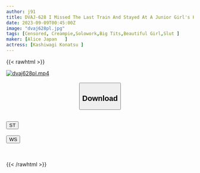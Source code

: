 ```yaml
---
author: j91
title: DVAJ-628 I Missed The Last Train And Stayed At A Junior Girl's House, In A Very Small One Room... I Couldn't Suppress My Muramura By Sleeping Together On A Single Bed Without A Bra, And I Fucked Many Times Until Dawn Konatsu Kashiwagi
date: 2023-09-09T00:45:00Z
image: "dvaj628pl.jpg"
tags: [Censored, Creampie,Solowork,Big Tits,Beautiful Girl,Slut	]
maker: [Alice Japan   ]
actress: [Kashiwagi Konatsu ]
---
```



{{< rawhtml >}}

<div class="video" data-videoid="r41XzyvWoOIY2A">
    <a href="javascript:;">
        <img src="https://my.j91.asia/posts/dvaj628pl/dvaj628pl.jpg" width="WIDTH" height="HEIGHT" alt="dvaj628pl.mp4" loading="lazy">
    </a>
</div>

<script type="text/javascript" src="https://j91.asia/asset/on-demand-st.js"></script>

<br>
  <link rel="stylesheet" href="https://j91.asia/asset/bs5.css">
  
  <center>
  <button class="btn btn-primary" type="button" data-bs-toggle="collapse" data-bs-target=".multi-collapse" aria-expanded="false" aria-controls="multiCollapseExample1 multiCollapseExample2"><h2>Download</h2></button></center>
</p>
<div class="row">
  <div class="col">
    <div class="collapse multi-collapse" id="multiCollapseExample1">
      <div class="card card-body">
	      	      <br>
<div class="buttons">  
<a href="https://streamtape.to/v/r41XzyvWoOIY2A"><button class="btn-hover color-3"><i class="fa fa-download"></i> ST</button></a></div>
    </div>
  </div>
</div>
  <div class="col">
    <div class="collapse multi-collapse" id="multiCollapseExample2">
      <div class="card card-body">
	      <br>
<div class="buttons">
    <a href="https://wolfstream.tv/a4i8q7pbcmt4"><button class="btn-hover color-9"><i class="fa fa-download"></i> WS</button></a></div>
<br><br>
      </div>
    </div>
  </div>
</div>

{{< /rawhtml >}}